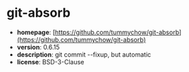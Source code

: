# git-absorb

- **homepage**: [https://github.com/tummychow/git-absorb](https://github.com/tummychow/git-absorb)
- **version**: 0.6.15
- **description**: git commit --fixup, but automatic
- **license**: BSD-3-Clause

